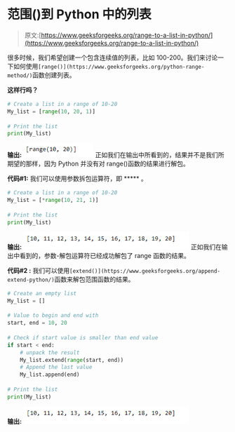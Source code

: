 # 范围()到 Python 中的列表

> 原文:[https://www.geeksforgeeks.org/range-to-a-list-in-python/](https://www.geeksforgeeks.org/range-to-a-list-in-python/)

很多时候，我们希望创建一个包含连续值的列表，比如 100-200。我们来讨论一下如何使用`[range()](https://www.geeksforgeeks.org/python-range-method/)`函数创建列表。

**这样行吗？**

```py
# Create a list in a range of 10-20
My_list = [range(10, 20, 1)]

# Print the list
print(My_list)
```

**输出:**
![](img/2eecd5b21e6b99bc8b1162a3a6edda98.png)
正如我们在输出中所看到的，结果并不是我们所期望的那样，因为 Python 并没有对 range()函数的结果进行解包。

**代码#1:** 我们可以使用参数拆包运算符，即 ***** 。

```py
# Create a list in a range of 10-20
My_list = [*range(10, 21, 1)]

# Print the list
print(My_list)
```

**输出:**
![](img/af1be6da25f332f9c443e8f1a07fc92b.png)
正如我们在输出中看到的，参数-解包运算符已经成功解包了 range 函数的结果。

**代码#2 :** 我们可以使用`[extend()](https://www.geeksforgeeks.org/append-extend-python/)`函数来解包范围函数的结果。

```py
# Create an empty list
My_list = []

# Value to begin and end with
start, end = 10, 20

# Check if start value is smaller than end value
if start < end:
    # unpack the result
    My_list.extend(range(start, end))
    # Append the last value
    My_list.append(end)

# Print the list
print(My_list)
```

**输出:**
![](img/af1be6da25f332f9c443e8f1a07fc92b.png)